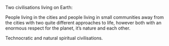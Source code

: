 Two civilisations living on Earth:

  

People living in the cities and people living in small communities away from the cities with two quite different approaches to life, however both with an enormous respect for the planet, it’s nature and each other.

  

Technocratic and natural spiritual civilisations.